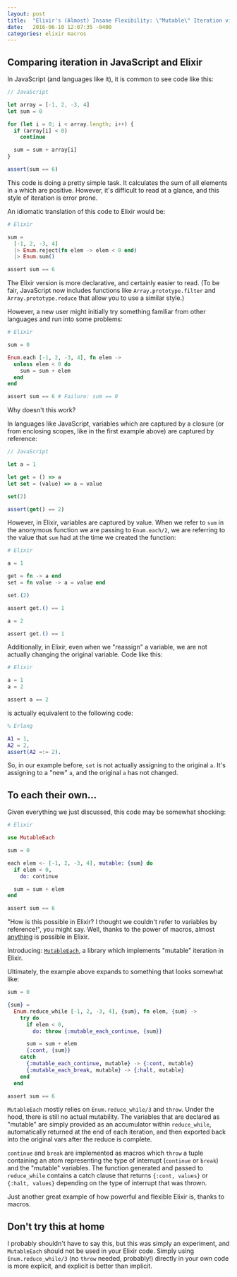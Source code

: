 ```yaml
---
layout: post
title:  "Elixir's (Almost) Insane Flexibility: \"Mutable\" Iteration via Macros"
date:   2016-06-10 12:07:35 -0400
categories: elixir macros
---
```

## Comparing iteration in JavaScript and Elixir

In JavaScript (and languages like it), it is common to see code like this:

```javascript
// JavaScript

let array = [-1, 2, -3, 4]
let sum = 0

for (let i = 0; i < array.length; i++) {
  if (array[i] < 0)
    continue

  sum = sum + array[i]
}

assert(sum == 6)
```

This code is doing a pretty simple task. It calculates the sum of all elements in `a` which are positive. However, it's difficult to read at a glance, and this style of iteration is error prone.

An idiomatic translation of this code to Elixir would be:

```elixir
# Elixir

sum =
  [-1, 2, -3, 4]
  |> Enum.reject(fn elem -> elem < 0 end)
  |> Enum.sum()

assert sum == 6
```

The Elixir version is more declarative, and certainly easier to read. (To be fair, JavaScript now includes functions like `Array.prototype.filter` and `Array.prototype.reduce` that allow you to use a similar style.)

However, a new user might initially try something familiar from other languages and run into some problems:

```elixir
# Elixir

sum = 0

Enum.each [-1, 2, -3, 4], fn elem ->
  unless elem < 0 do
    sum = sum + elem
  end
end

assert sum == 6 # Failure: sum == 0
```

Why doesn't this work?

In languages like JavaScript, variables which are captured by a closure (or from enclosing scopes, like in the first example above) are captured by reference:

```javascript
// JavaScript

let a = 1

let get = () => a
let set = (value) => a = value

set(2)

assert(get() == 2)
```

However, in Elixir, variables are captured by value. When we refer to `sum` in the anonymous function we are passing to `Enum.each/2`, we are referring to the value that `sum` had at the time we created the function:

```elixir
# Elixir

a = 1

get = fn -> a end
set = fn value -> a = value end

set.(2)

assert get.() == 1

a = 2

assert get.() == 1
```

Additionally, in Elixir, even when we "reassign" a variable, we are not actually changing the original variable. Code like this:

```elixir
# Elixir

a = 1
a = 2

assert a == 2
```

is actually equivalent to the following code:

```erlang
% Erlang

A1 = 1,
A2 = 2,
assert(A2 =:= 2).
```

So, in our example before, `set` is not actually assigning to the original `a`. It's assigning to a "new" `a`, and the original `a` has not changed.

<!-- If we wanted to implement the original example in Elixir without using any standard library functions, we could do it like so:

```elixir
defmodule MySum do
  def sum_positive(list) do
    do_sum_positive(list, 0)
  end

  def do_sum_positive([elem | rest], acc) when elem < 0 do
    do_sum_positive(rest, acc)
  end

  def do_sum_positive([elem | rest], acc) do
    do_sum_positive(rest, acc + elem)
  end

  def do_sum_positive([], acc) do
    acc
  end
end

assert MySum.sum_positive([-1, 2, -3, 4]) == 6
```

All iteration in Elixir must be implemented using recursion. Even the functions in `Enum` are ultimately implemented using recursion. -->

## To each their own...

Given everything we just discussed, this code may be somewhat shocking:

```elixir
# Elixir

use MutableEach

sum = 0

each elem <- [-1, 2, -3, 4], mutable: {sum} do
  if elem < 0,
    do: continue

  sum = sum + elem
end

assert sum == 6
```

"How is this possible in Elixir? I thought we couldn't refer to variables by reference!", you might say. Well, thanks to the power of macros, almost [anything](https://github.com/wojtekmach/oop) is possible in Elixir.

Introducing: [`MutableEach`](https://github.com/antipax/mutable_each), a library which implements "mutable" iteration in Elixir.

Ultimately, the example above expands to something that looks somewhat like:

```elixir
sum = 0

{sum} =
  Enum.reduce_while [-1, 2, -3, 4], {sum}, fn elem, {sum} ->
    try do
      if elem < 0,
        do: throw {:mutable_each_continue, {sum}}

      sum = sum + elem
      {:cont, {sum}}
    catch
      {:mutable_each_continue, mutable} -> {:cont, mutable}
      {:mutable_each_break, mutable} -> {:halt, mutable}
    end
  end

assert sum == 6
```

`MutableEach` mostly relies on `Enum.reduce_while/3` and `throw`. Under the hood, there is still no actual mutability. The variables that are declared as "mutable" are simply provided as an accumulator within `reduce_while`, automatically returned at the end of each iteration, and then exported back into the original vars after the reduce is complete.

`continue` and `break` are implemented as macros which `throw` a tuple containing an atom representing the type of interrupt (`continue` or `break`) and the "mutable" variables. The function generated and passed to `reduce_while` contains a catch clause that returns `{:cont, values}` or `{:halt, values}` depending on the type of interrupt that was thrown.

Just another great example of how powerful and flexible Elixir is, thanks to macros.

## Don't try this at home

I probably shouldn't have to say this, but this was simply an experiment, and `MutableEach` should not be used in your Elixir code. Simply using `Enum.reduce_while/3` (no `throw` needed, probably!) directly in your own code is more explicit, and explicit is better than implicit.
